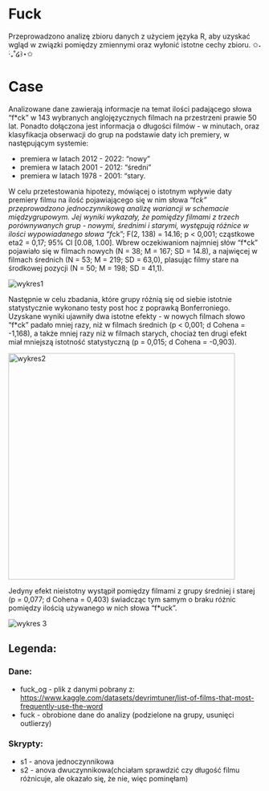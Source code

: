 # Fuck
Przeprowadzono analizę zbioru danych z użyciem języka R, aby uzyskać wgląd w związki pomiędzy zmiennymi oraz wyłonić istotne cechy zbioru. ✩˖ ࣪‧₊˚໒꒱⋆✩
# Case
Analizowane dane zawierają informacje na temat ilości padającego słowa “f*ck” w 143 wybranych anglojęzycznych filmach na przestrzeni prawie 50 lat. Ponadto dołączona jest informacja o długości filmów - w minutach, oraz klasyfikacja obserwacji do grup na podstawie daty ich premiery, w następującym systemie:
-	premiera w latach 2012 - 2022: “nowy”
-	premiera w latach 2001 - 2012: “średni”
-	premiera w latach 1978 - 2001: “stary.

W celu przetestowania hipotezy, mówiącej o istotnym wpływie daty premiery filmu na ilość pojawiającego się w nim słowa “f*ck” przeprowadzono jednoczynnikową analizę wariancji w schemacie międzygrupowym. Jej wyniki wykazały, że pomiędzy filmami z trzech porównywanych grup - nowymi, średnimi i starymi, występują różnice w ilości wypowiadanego słowa “f*ck”; F(2, 138) = 14.16; p < 0,001; cząstkowe eta2 = 0,17; 95% CI [0.08, 1.00]. 
Wbrew oczekiwaniom najmniej słów “f*ck” pojawiało się w filmach nowych (N = 38; M = 167; SD = 14.8), a najwięcej w filmach średnich (N = 53; M = 219; SD = 63,0), plasując filmy stare na środkowej pozycji (N = 50; M = 198; SD = 41,1).

 ![wykres1](https://user-images.githubusercontent.com/94643456/224188777-0f8b1ef7-8deb-41bf-b0e0-682155937dcf.jpg)


Następnie w celu zbadania, które grupy różnią się od siebie istotnie statystycznie wykonano testy post hoc z poprawką Bonferroniego. Uzyskane wyniki ujawniły dwa istotne efekty - w nowych filmach słowo “f*ck” padało mniej razy, niż w filmach średnich (p < 0,001; d Cohena = -1,168), a także mniej razy niż w filmach starych, chociaż ten drugi efekt miał mniejszą istotność statystyczną (p = 0,015; d Cohena = -0,903). 

<img width="451" alt="wykres2" src="https://user-images.githubusercontent.com/94643456/224188817-5d3ac818-859e-46b6-b6bb-817eb1f9e70c.png">

Jedyny efekt nieistotny wystąpił pomiędzy filmami z grupy średniej i starej (p = 0,077; d Cohena = 0,403) świadcząc tym samym o braku różnic pomiędzy ilością używanego w nich słowa “f*uck”.
 
![wykres 3](https://user-images.githubusercontent.com/94643456/224188870-ec957901-8b9d-4950-8ec1-4894f6490548.png)

 
## Legenda:
### Dane:
* fuck_og - plik z danymi pobrany z: https://www.kaggle.com/datasets/devrimtuner/list-of-films-that-most-frequently-use-the-word
* fuck - obrobione dane do analizy (podzielone na grupy, usunięci outlierzy)
### Skrypty:
* s1 - anova jednoczynnikowa
* s2 - anova dwuczynnikowa(chciałam sprawdzić czy długość filmu różnicuje, ale okazało się, że nie, więc pominęłam)
